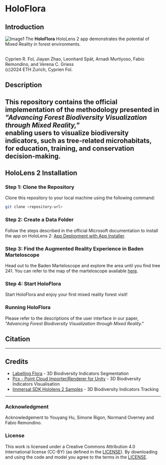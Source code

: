 # HoloFlora
## Introduction
![Image1](Images/im1.png)
The **HoloFlora** HoloLens 2 app demonstrates the potential of Mixed Reality in forest environments.

<br>Cyprien R. Fol, Jiayan Zhao, Leonhard Spät, Arnadi Murtiyoso, Fabio Remondino, and Verena C. Griess
<br>(c)2024 ETH Zurich, Cyprien Fol.

## Description
This repository contains the official implementation of the methodology presented in *"Advancing Forest Biodiversity Visualization through Mixed Reality,"*
<br>enabling users to visualize biodiversity indicators, such as tree-related microhabitats, for education, training, and conservation decision-making.
---

## HoloLens 2 Installation
### Step 1: Clone the Repository
Clone this repository to your local machine using the following command:

```bash
git clone <repository-url>
```

### Step 2: Create a Data Folder
Follow the steps described in the official Microsoft documentation to install the app on HoloLens 2: [App Deployment with App Installer](https://learn.microsoft.com/en-us/hololens/app-deploy-app-installer).

### Step 3: Find the Augmented Reality Experience in Baden Marteloscope
Head out to the Baden Marteloscope and explore the area until you find tree 241. You can refer to the map of the marteloscope available [here](http://iplus.efi.int/uploads/CH_InfoSheet_Baden_en.pdf).

### Step 4: Start HoloFlora
Start HoloFlora and enjoy your first mixed reality forest visit!

### Running HoloFlora
Please refer to the descriptions of the user interface in our paper, *"Advancing Forest Biodiversity Visualization through Mixed Reality."*


## Citation

---

## Credits
- [Labelling Flora](https://github.com/cyprienfol/LabellingFlora) - 3D Biodiversity Indicators Segmentation
- [Pcx - Point Cloud Importer/Renderer for Unity](https://github.com/keijiro/Pcx) - 3D Biodiversity Indicators Visualisation
- [Immersal SDK Hololens 2 Samples](https://github.com/immersal/immersal-sdk-hololens2-samples/) - 3D Biodiversity Indicators Tracking
---  

### Acknowledgment
Acknowledgement to Youyang Hu, Simone Rigon, Normand Overney and Fabio Remondino.

### License
This work is licensed under a Creative Commons Attribution 4.0 International license (CC-BY) (as defined in the [LICENSE](LICENSE.md)).
By downloading and using the code and model you agree to the terms in the [LICENSE](LICENSE.md).



